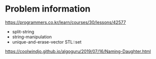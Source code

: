 # Problem information

<https://programmers.co.kr/learn/courses/30/lessons/42577>

- split-string
- string-manipulation
- unique-and-erase-vector
STL::set

<https://coolwindjo.github.io/algoguru/2019/07/16/Naming-Daughter.html>
